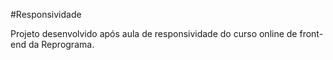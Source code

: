 #Responsividade

Projeto desenvolvido após aula de responsividade do curso online de front-end da Reprograma.